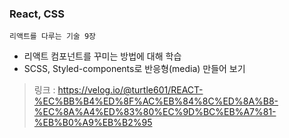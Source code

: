 ### React, CSS
`리액트를 다루는 기술 9장`

- 리액트 컴포넌트를 꾸미는 방법에 대해 학습
- SCSS, Styled-components로 반응형(media) 만들어 보기

> 링크 : https://velog.io/@turtle601/REACT-%EC%BB%B4%ED%8F%AC%EB%84%8C%ED%8A%B8-%EC%8A%A4%ED%83%80%EC%9D%BC%EB%A7%81-%EB%B0%A9%EB%B2%95
